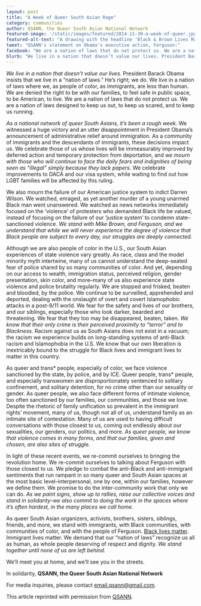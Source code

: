 ```yaml
---
layout: post
title: "A Week of Queer South Asian Rage"
category: communities
author: QSANN, the Queer South Asian National Network
featured-image: '/static/images/featured/2014-11-30-a-week-of-queer.jpg'
featured-alt-text: "A drawing with the headline 'Black & Brown Lives Matter' features Michael Brown in the center. Clockwise, from the right, an immigration detention center; an ICE officer with a shotgun; a line of migrants in chains; and a police officer with a drawn pistol pointing at a Black man on his knees."
tweet: "QSANN's statement on Obama's executive action, Ferguson:"
facebook: "We are a nation of laws that do not protect us. We are a nation of laws designed to keep us out, to keep us scared, and to keep us running."
blurb: "We live in a nation that doesn’t value our lives. President Barack Obama insists that we live in a “nation of laws.” He’s right; we do. We live in a nation of laws where we, as people of color, as immigrants, are less than human. We are denied the right to be with our families, to feel safe in public space, to be American, to live. We are a nation of laws that do not protect us. We are a nation of laws designed to keep us out, to keep us scared, and to keep us running."
---
```


_We live in a nation that doesn’t value our lives._ President Barack Obama insists that we live in a “nation of laws.” He’s right; we do. We live in a nation of laws where we, as people of color, as immigrants, are less than human. We are denied the right to be with our families, to feel safe in public space, to be American, to live. We are a nation of laws that do not protect us. We are a nation of laws designed to keep us out, to keep us scared, and to keep us running.

_As a national network of queer South Asians, it’s been a rough week._ We witnessed a huge victory and an utter disappointment in President Obama’s announcement of administrative relief around immigration. As a community of immigrants and the descendants of immigrants, these decisions impact us. We celebrate those of us whose lives will be immeasurably improved by deferred action and temporary protection from deportation, and _we mourn with those who will continue to face the daily fears and indignities of being seen as “illegal” simply because they lack papers._ We celebrate improvements to DACA and our visa system, while waiting to find out how LGBT families will be affected by this ruling.

We also mourn the failure of our American justice system to indict Darren Wilson. We watched, enraged, as yet another murder of a young unarmed Black man went unanswered. We watched as news networks immediately focused on the ‘violence’ of protesters who demanded Black life be valued, instead of focusing on the failure of our ‘justice system’ to condemn state-sanctioned violence. _We stand with Mike Brown, and Ferguson, and we understand that while we will never experience the degree of violence that Black people are subject to every day, our struggles are deeply connected._

Although we are also people of color in the U.S., our South Asian experiences of state violence vary greatly. As race, class and the model minority myth intertwine, many of us cannot understand the deep-seated fear of police shared by so many communities of color. And yet, depending on our access to wealth, immigration status, perceived religion, gender presentation, skin color, and more–many of us also experience state violence and police brutality regularly. We are stopped and frisked, beaten and bloodied, by the police. We continue to be surveilled, apprehended and deported, dealing with the onslaught of overt and covert Islamophobic attacks in a post-9/11 world. We fear for the safety and lives of our brothers, and our siblings, especially those who look darker, bearded and threatening. We fear that they too may be disappeared, beaten, taken. _We know that their only crime is their perceived proximity to “terror” and to Blackness._ Racism against us as South Asians does not exist in a vacuum; the racism we experience builds on long-standing systems of anti-Black racism and Islamophobia in the U.S. We know that our own liberation is inextricably bound to the struggle for Black lives and immigrant lives to matter in this country.

As queer and trans* people, especially of color, we face violence sanctioned by the state, by police, and by ICE. Queer people, trans* people, and especially transwomen are disproportionately sentenced to solitary confinement, and solitary detention, for no crime other than our sexuality or gender. As queer people, we also face different forms of intimate violence, too often sanctioned by our families, our communities, and those we love. Despite the rhetoric of family unification so prevalent in the immigrant rights’ movement, many of us, though not all of us, understand family as an intimate site of contestation. Many of us are used to having difficult conversations with those closest to us, coming out endlessly about our sexualities, our genders, our politics, and more. _As queer people, we know that violence comes in many forms, and that our families, given and chosen, are also sites of struggle._

In light of these recent events, we re-commit ourselves to bringing the revolution home. We re-commit ourselves to talking about Ferguson with those closest to us. We pledge to combat the anti-Black and anti-immigrant sentiments that run rampant in so many queer and South Asian spaces at the most basic level–interpersonal, one by one, within our families, however we define them. We promise to do the inter-community work that only we can do. _As we paint signs, show up to rallies, raise our collective voices and stand in solidarity–we also commit to doing the work in the spaces where it’s often hardest, in the many places we call home._

As queer South Asian organizers, activists, brothers, sisters, siblings, friends, and more, we stand with immigrants, with Black communities, with communities of color, and with the people of Ferguson. [Black lives matter](http://thefeministwire.com/2014/10/blacklivesmatter-2/). Immigrant lives matter. We demand that our “nation of laws” recognize us all as human, as whole people deserving of respect and dignity. _We stand together until none of us are left behind._

We’ll meet you at home, and we’ll see you in the streets.

In solidarity,
__QSANN, the Queer South Asian National Network__

For media inquiries, please contact [email.qsann@gmail.com](mailto:email.qsann@gmail.com).

This article reprinted with permission from [QSANN](http://queersouthasian.wordpress.com/).